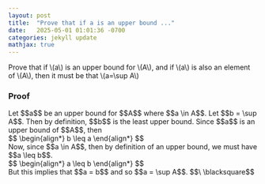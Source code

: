 ```yaml
---
layout: post
title:  "Prove that if a is an upper bound ..."
date:   2025-05-01 01:01:36 -0700
categories: jekyll update
mathjax: true
---
```

<div class="stmt">
Prove that if \(a\) is an upper bound for \(A\), and if \(a\) is also an element of \(A\), then it must be that \(a=\sup A\)
</div>
<h3>Proof</h3>
Let $$a$$ be an upper bound for $$A$$ where $$a \in A$$. Let $$b = \sup A$$. Then by definition, $$b$$ is the least upper bound. Since $$a$$ is an upper bound of $$A$$, then
<div>
$$
\begin{align*}
b \leq a
\end{align*}
$$
</div>
Now, since $$a \in A$$, then by definition of an upper bound, we must have $$a \leq b$$.
<div>
$$
\begin{align*}
a \leq b
\end{align*}
$$
</div>
But this implies that $$a = b$$ and so $$a = \sup A$$. $$\ \blacksquare$$


